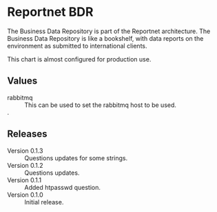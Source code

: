 # Reportnet BDR

The Business Data Repository is part of the Reportnet architecture. The Business Data Repository is like a bookshelf, with data reports on the environment as submitted to international clients.

This chart is almost configured for production use.

## Values

<dl>

  <dt>rabbitmq</dt>
  <dd>This can be used to set the rabbitmq host to be used.</dd>.</dd>

</dl>

## Releases

<dl>

  <dt>Version 0.1.3</dt>
  <dd>Questions updates for some strings.</dd>

  <dt>Version 0.1.2</dt>
  <dd>Questions updates.</dd>

  <dt>Version 0.1.1</dt>
  <dd>Added htpasswd question.</dd>

  <dt>Version 0.1.0</dt>
  <dd>Initial release.</dd>

</dl>
